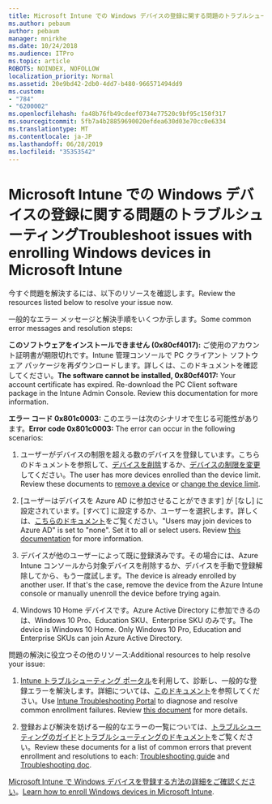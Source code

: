 ```yaml
---
title: Microsoft Intune での Windows デバイスの登録に関する問題のトラブルシューティング
ms.author: pebaum
author: pebaum
manager: mnirkhe
ms.date: 10/24/2018
ms.audience: ITPro
ms.topic: article
ROBOTS: NOINDEX, NOFOLLOW
localization_priority: Normal
ms.assetid: 20e9bd42-2db0-4dd7-b480-966571494dd9
ms.custom:
- "784"
- "6200002"
ms.openlocfilehash: fa48b76fb49cdeef0734e77520c9bf95c150f317
ms.sourcegitcommit: 5fb7a4b28859690020efdea630d03e70cc0e6334
ms.translationtype: MT
ms.contentlocale: ja-JP
ms.lasthandoff: 06/28/2019
ms.locfileid: "35353542"
---
```

# <a name="troubleshoot-issues-with-enrolling-windows-devices-in-microsoft-intune"></a><span data-ttu-id="96342-102">Microsoft Intune での Windows デバイスの登録に関する問題のトラブルシューティング</span><span class="sxs-lookup"><span data-stu-id="96342-102">Troubleshoot issues with enrolling Windows devices in Microsoft Intune</span></span>

<span data-ttu-id="96342-103">今すぐ問題を解決するには、以下のリソースを確認します。</span><span class="sxs-lookup"><span data-stu-id="96342-103">Review the resources listed below to resolve your issue now.</span></span>
  
<span data-ttu-id="96342-104">一般的なエラー メッセージと解決手順をいくつか示します。</span><span class="sxs-lookup"><span data-stu-id="96342-104">Some common error messages and resolution steps:</span></span>
  
 <span data-ttu-id="96342-p101">**このソフトウェアをインストールできません (0x80cf4017):** ご使用のアカウント証明書が期限切れです。Intune 管理コンソールで PC クライアント ソフトウェア パッケージを再ダウンロードします。詳しくは、このドキュメントを確認してください。</span><span class="sxs-lookup"><span data-stu-id="96342-p101">**The software cannot be installed, 0x80cf4017:** Your account certificate has expired. Re-download the PC Client software package in the Intune Admin Console. Review this documentation for more information.</span></span>
  
 <span data-ttu-id="96342-108">**エラー コード 0x801c0003:** このエラーは次のシナリオで生じる可能性があります。</span><span class="sxs-lookup"><span data-stu-id="96342-108">**Error code 0x801c0003:** The error can occur in the following scenarios:</span></span>
  
1. <span data-ttu-id="96342-p102">ユーザーがデバイスの制限を超える数のデバイスを登録しています。こちらのドキュメントを参照して、[デバイスを削除](https://docs.microsoft.com/intune/devices-wipe)するか、[デバイスの制限を変更](https://docs.microsoft.com/intune/enrollment-restrictions-set#set-device-limit-restrictions)してください。</span><span class="sxs-lookup"><span data-stu-id="96342-p102">The user has more devices enrolled than the device limit. Review these documents to [remove a device](https://docs.microsoft.com/intune/devices-wipe) or [change the device limit](https://docs.microsoft.com/intune/enrollment-restrictions-set#set-device-limit-restrictions).</span></span>

2. <span data-ttu-id="96342-p103">[ユーザーはデバイスを Azure AD に参加させることができます] が [なし] に設定されています。[すべて] に設定するか、ユーザーを選択します。詳しくは、[こちらのドキュメント](https://docs.microsoft.com/azure/active-directory/device-management-azure-portal#configure-device-settings)をご覧ください。</span><span class="sxs-lookup"><span data-stu-id="96342-p103">"Users may join devices to Azure AD" is set to "none". Set it to all or select users. Review [this documentation](https://docs.microsoft.com/azure/active-directory/device-management-azure-portal#configure-device-settings) for more information.</span></span>

3. <span data-ttu-id="96342-p104">デバイスが他のユーザーによって既に登録済みです。その場合には、Azure Intune コンソールから対象デバイスを削除するか、デバイスを手動で登録解除してから、もう一度試します。</span><span class="sxs-lookup"><span data-stu-id="96342-p104">The device is already enrolled by another user. If that's the case, remove the device from the Azure Intune console or manually unenroll the device before trying again.</span></span>

4. <span data-ttu-id="96342-p105">Windows 10 Home デバイスです。Azure Active Directory に参加できるのは、Windows 10 Pro、Education SKU、Enterprise SKU のみです。</span><span class="sxs-lookup"><span data-stu-id="96342-p105">The device is Windows 10 Home. Only Windows 10 Pro, Education and Enterprise SKUs can join Azure Active Directory.</span></span>

<span data-ttu-id="96342-118">問題の解決に役立つその他のリソース:</span><span class="sxs-lookup"><span data-stu-id="96342-118">Additional resources to help resolve your issue:</span></span>
  
1. <span data-ttu-id="96342-p106">[Intune トラブルシューティング ポータル](https://devicemanagement.microsoft.com/#blade/Microsoft_Intune_DeviceSettings/TroubleshootBlade)を利用して、診断し、一般的な登録エラーを解決します。詳細については、[このドキュメント](https://docs.microsoft.com/intune/help-desk-operators)を参照してください。</span><span class="sxs-lookup"><span data-stu-id="96342-p106">Use [Intune Troubleshooting Portal](https://devicemanagement.microsoft.com/#blade/Microsoft_Intune_DeviceSettings/TroubleshootBlade) to diagnose and resolve common enrollment failures. Review [this document](https://docs.microsoft.com/intune/help-desk-operators) for more details.</span></span>

2. <span data-ttu-id="96342-121">登録および解決を妨げる一般的なエラーの一覧については、[トラブルシューティングのガイド](https://support.microsoft.com/help/4089533/troubleshooting-windows-device-enrollment-problems-in-microsoft-intune)と[トラブルシューティングのドキュメント](https://docs.microsoft.com/intune-classic/troubleshoot/troubleshoot-device-enrollment-in-intune)をご覧ください。</span><span class="sxs-lookup"><span data-stu-id="96342-121">Review these documents for a list of common errors that prevent enrollment and resolutions to each: [Troubleshooting guide](https://support.microsoft.com/help/4089533/troubleshooting-windows-device-enrollment-problems-in-microsoft-intune) and [Troubleshooting doc](https://docs.microsoft.com/intune-classic/troubleshoot/troubleshoot-device-enrollment-in-intune).</span></span>

<span data-ttu-id="96342-122">[Microsoft Intune で Windows デバイスを登録する方法の詳細をご確認ください](https://docs.microsoft.com/intune/windows-enroll)。</span><span class="sxs-lookup"><span data-stu-id="96342-122">[Learn how to enroll Windows devices in Microsoft Intune](https://docs.microsoft.com/intune/windows-enroll).</span></span>
